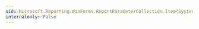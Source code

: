 ```yaml
---
uid: Microsoft.Reporting.WinForms.ReportParameterCollection.Item(System.String)
internalonly: False
---
```


